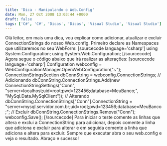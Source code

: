 ```yaml
---
title: 'Dica - Manipulando o Web.Config'
date: Mon, 27 Oct 2008 13:03:44 +0000
draft: false
tags: ['C#', 'C#', 'Dicas', 'Dicas', 'Visual Studio', 'Visual Studio']
---
```


Olá leitor, em mais uma dica, vou explicar como adicionar, atualizar e excluir ConnectionStrings do nosso Web.config. Primeiro declare as Namespaces que utilizaremos no seu WebForm: \[sourcecode language='csharp'\] using System.Configuration; using System.Web.Configuration; \[/sourcecode\] Agora segue o código abaixo que irá realizar as alterações: \[sourcecode language='csharp'\] Configuration webconfig = WebConfigurationManager.OpenWebConfiguration("~"); ConnectionStringsSection dbConnString = webconfig.ConnectionStrings; // Adicionando dbConnString.ConnectionStrings.Add(new ConnectionStringSettings("Conn", "server=localhost;uid=root;pwd=123456;database=MeuBanco;", "MySql.Data.MySqlClient")); // Alterando dbConnString.ConnectionStrings\["Conn"\].ConnectionString = "server=mysql.servidor.com.br;uid=root;pwd=123456;database=MeuBanco;"; // Excluir dbConnString.ConnectionStrings.Remove("Conn"); webconfig.Save(); \[/sourcecode\] Para iniciar o teste comente as linhas que altera e exclui a ConnectionString para adicionar, depois comente a linha que adiciona e excluir para alterar e em seguida comente a linha que adiciona e altera para excluir. Sempre que executar abra o seu web.config e veja o resultado. Abraço e sucesso!